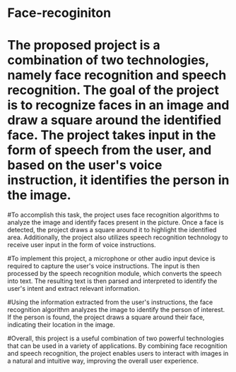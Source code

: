# Face-recoginiton

# The proposed project is a combination of two technologies, namely face recognition and speech recognition. The goal of the project is to recognize faces in an image and draw a square around the identified face. The project takes input in the form of speech from the user, and based on the user's voice instruction, it identifies the person in the image.

 #To accomplish this task, the project uses face recognition algorithms to analyze the image and identify faces present in the picture. Once a face is detected, the project draws a square around it to highlight the identified area. Additionally, the project also utilizes speech recognition technology to receive user input in the form of voice instructions.

#To implement this project, a microphone or other audio input device is required to capture the user's voice instructions. The input is then processed by the speech recognition module, which converts the speech into text. The resulting text is then parsed and interpreted to identify the user's intent and extract relevant information.

#Using the information extracted from the user's instructions, the face recognition algorithm analyzes the image to identify the person of interest. If the person is found, the project draws a square around their face, indicating their location in the image.

#Overall, this project is a useful combination of two powerful technologies that can be used in a variety of applications. By combining face recognition and speech recognition, the project enables users to interact with images in a natural and intuitive way, improving the overall user experience.
